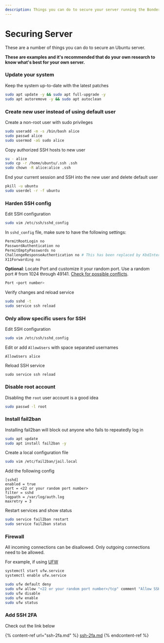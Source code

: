 ```yaml
---
description: Things you can do to secure your server running the Bonder
---
```


# Securing Server

These are a number of things you can do to secure an Ubuntu server.

**These are examples and it's recommended that do your own research to know what's best for your own server.**

### Update your system

Keep the system up-to-date with the latest patches

```bash
sudo apt update -y && sudo apt full-upgrade -y
sudo apt autoremove -y && sudo apt autoclean
```

### Create new user instead of using default user

Create a non-root user with sudo privileges

```bash
sudo useradd -m -s /bin/bash alice
sudo passwd alice
sudo usermod -aG sudo alice
```

Copy authorized SSH hosts to new user

```bash
su - alice
sudo cp -r /home/ubuntu/.ssh .ssh
sudo chown -R alice:alice .ssh
```

End your current session and SSH into the new user and delete default user

```bash
pkill -u ubuntu
sudo userdel -r -f ubuntu
```

### Harden SSH config

Edit SSH configuration

```bash
sudo vim /etc/ssh/sshd_config
```

In `sshd_config` file, make sure to have the following settings:

```bash
PermitRootLogin no
PasswordAuthentication no
PermitEmptyPasswords no
ChallengeResponseAuthentication no # This has been replaced by KbdInteractiveAuthentication in Ubuntu 22.04 and later
X11Forwarding no
```

**Optional**: Locate Port and customize it your random port. Use a random port # from 1024 through 49141. [Check for possible conflicts](https://en.wikipedia.org/wiki/List_of_TCP_and_UDP_port_numbers).

```bash
Port <port number>
```

Verify changes and reload service

```bash
sudo sshd -t
sudo service ssh reload
```

### Only allow specific users for SSH

Edit SSH configuration

```bash
sudo vim /etc/ssh/sshd_config
```

Edit or add `AllowUsers` with space separated usernames

```
AllowUsers alice
```

Reload SSH service

```
sudo service ssh reload
```

### Disable root account

Disabling the `root` user account is a good idea

```bash
sudo passwd -l root
```

### Install fail2ban

Installing fail2ban will block out anyone who fails to repeatedly log in

```bash
sudo apt update
sudo apt install fail2ban -y
```

Create a local configuration file

```bash
sudo vim /etc/fail2ban/jail.local
```

Add the following config

```
[sshd]
enabled = true
port = <22 or your random port number>
filter = sshd
logpath = /var/log/auth.log
maxretry = 3
```

Restart services and show status

```bash
sudo service fail2ban restart
sudo service fail2ban status
```

### Firewall

All incoming connections can be disallowed. Only outgoing connections need to be allowed.

For example, if using [UFW](securing-server.md#create-new-user-instead-of-using-default-user)

```bash
systemctl start ufw.service
systemctl enable ufw.service

sudo ufw default deny
sudo ufw allow "<22 or your random port number>/tcp" comment "Allow SSH"
sudo ufw disable
sudo ufw enable
sudo ufw status
```

### Add SSH 2FA

Check out the link below

{% content-ref url="ssh-2fa.md" %}
[ssh-2fa.md](ssh-2fa.md)
{% endcontent-ref %}
